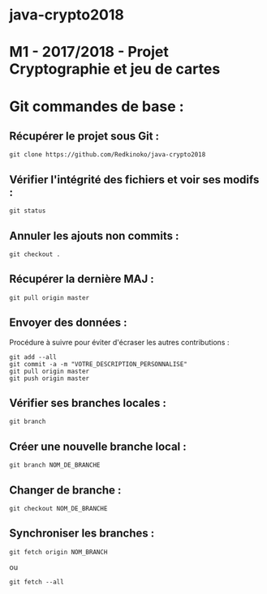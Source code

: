 # java-crypto2018
# M1 - 2017/2018 - Projet Cryptographie et jeu de cartes

Git commandes de base :
==

Récupérer le projet sous Git :
-
```
git clone https://github.com/Redkinoko/java-crypto2018
```

Vérifier l'intégrité des fichiers et voir ses modifs :
-
```
git status
```

Annuler les ajouts non commits :
-
```
git checkout .
```

Récupérer la dernière MAJ :
-
```
git pull origin master
```

Envoyer des données :
-
Procédure à suivre pour éviter d'écraser les autres contributions :
```
git add --all
git commit -a -m "VOTRE_DESCRIPTION_PERSONNALISE"
git pull origin master
git push origin master 
```

Vérifier ses branches locales :
-
```
git branch
```

Créer une nouvelle branche local :
-
```
git branch NOM_DE_BRANCHE
```

Changer de branche :
-
```
git checkout NOM_DE_BRANCHE
```

Synchroniser les branches :
-
```
git fetch origin NOM_BRANCH
```
ou
```
git fetch --all
```
